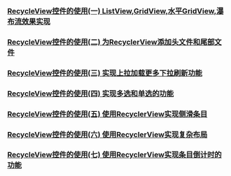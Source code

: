 ### [RecycleView控件的使用(一) ListView,GridView,水平GridView,瀑布流效果实现](RecyclerView01)

### [RecycleView控件的使用(二) 为RecyclerView添加头文件和尾部文件](RecyclerView02_HeaderAndFoot)

### [RecycleView控件的使用(三) 实现上拉加载更多下拉刷新功能](RecyclerView03_SwipeRefreshView)

### [RecycleView控件的使用(四) 实现多选和单选的功能](RecyclerView04_CheckBox)

### [RecycleView控件的使用(五) 使用RecyclerView实现侧滑条目](RecyclerView05_Menu)

### [RecycleView控件的使用(六) 使用RecyclerView实现复杂布局](RecyclerView06_MultiModule)

### [RecycleView控件的使用(七) 使用RecyclerView实现条目倒计时的功能](RecyclerView07_CountDown)